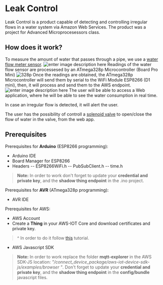 # Leak Control
Leak Control is a product capable of detecting and controlling irregular flows in a water system via Amazon Web Services. The product was a project for Advanced Microprocesessors class.

## How does it work?
To measure the amount of water that passes through a pipe, we use a [water flow meter sensor](https://www.adafruit.com/product/828).
![enter image description here](https://lh3.googleusercontent.com/9YjHNqFvH08kZuoy-FPSBUxXaVIzwYxqxJh__lfaTq6uQQIbJzhTq1U88D3jwk5oAj-_S8dKmMIF "Water flow meter")
Readings of the water flow sensor are processesed by an ATmega328p Microcontroller (Board Pro Mini)
![328p](https://lh3.googleusercontent.com/Guplpv8lNMYcSwSc6oISN37Szvt3Zd1bQZiw4olbeiid_QgIofNvD_z36eD8acljUN9GhpwwzOAL "328p")
Once the readings are obtained, the ATmega328p Microcontroller will send them by serial to the WiFi Module ESP8266 (D1 mini), then, it will process and send them to the AWS endpoint.
![enter image description here](https://lh3.googleusercontent.com/HElydRhWFKxgBgo1LuWzFbtx6YxkAQS4EMuAEXv8WDuPgXRX8UURQDqM6D3Wigyxl8TRC1O3MOgs "ESP8266")
The user will be able to access a Web application, where he will be able to see the water consumption in real time.

In case an irregular flow is detected, it will alert the user.

The user has the possibility of controll a [solenoid valve](https://www.amazon.ca/Male-Magnetically-Latching-Solenoid-Valve/dp/B0113362S6) to open/close the flow of water in the valve, from the web app.


## Prerequisites
Prerequisites for **Arduino** (ESP8266 programming): 
- Arduino IDE
-  Board Manager for ESP8266 
- Headers
-- ESP8266WiFi.h
-- PubSubClient.h
-- time.h
> **Note:** In order to work don't forget to update your **credential and private key**, and the **shadow thing endpoint** in the .ino project.

Prerequisites for **AVR** (ATmega328p programming): 
- AVR IDE

Prerequisites for AWS:
- AWS Account
- Create a **Thing** in your AWS-IOT Core and download certificates and private key.
> ^ In order to do it follow [this](http://recetastecnologicas.blogspot.com/2018/02/aws-iot-con-esp8266.html) tutorial.
- AWS Javascript SDK

> **Note:** In order to work replace the folder **mqtt-explorer** in the AWS SDK-JS location:  *"/connect_device_package/aws-iot-device-sdk-js/examples/browser "*. Don't forget to update your **credential and private key**, and the **shadow thing endpoint** in the **config/bundle** javascript files.